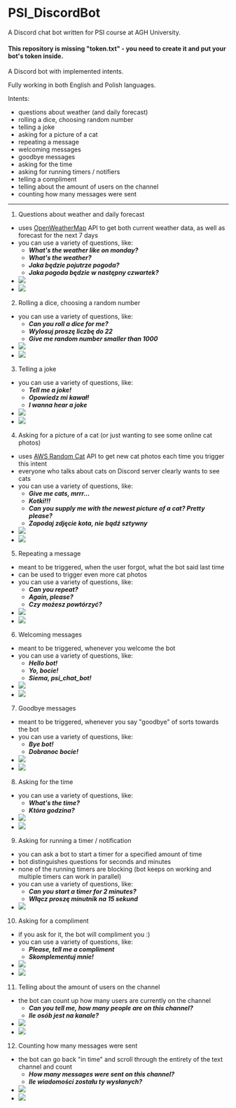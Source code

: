 # PSI_DiscordBot
A Discord chat bot written for PSI course at AGH University.

#### This repository is missing "token.txt" - you need to create it and put your bot's token inside.

A Discord bot with implemented intents.

Fully working in both English and Polish languages.

Intents:
- questions about weather (and daily forecast)
- rolling a dice, choosing random number
- telling a joke
- asking for a picture of a cat
- repeating a message
- welcoming messages
- goodbye messages
- asking for the time
- asking for running timers / notifiers
- telling a compliment
- telling about the amount of users on the channel
- counting how many messages were sent

___

1. Questions about weather and daily forecast
 - uses [OpenWeatherMap](https://openweathermap.org/) API to get both current weather data, as well as forecast for the next 7 days
 - you can use a variety of questions, like:
    - ***What's the weather like on monday?***
    - ***What's the weather?***
    - ***Jaka będzie pojutrze pogoda?***
    - ***Jaka pogoda będzie w następny czwartek?***
 - ![](https://github.com/GabenRulez/PSI_DiscordBot/blob/master/readMePictures/screenshot_1.png?raw=true)
 - ![](https://github.com/GabenRulez/PSI_DiscordBot/blob/master/readMePictures/screenshot_2.png?raw=true)
 
2. Rolling a dice, choosing a random number
 - you can use a variety of questions, like:
    - ***Can you roll a dice for me?***
    - ***Wylosuj proszę liczbę do 22***
    - ***Give me random number smaller than 1000***
 - ![](https://github.com/GabenRulez/PSI_DiscordBot/blob/master/readMePictures/screenshot_3.png?raw=true)
 - ![](https://github.com/GabenRulez/PSI_DiscordBot/blob/master/readMePictures/screenshot_4.png?raw=true)
  
3. Telling a joke
 - you can use a variety of questions, like:
    - ***Tell me a joke!***
    - ***Opowiedz mi kawał!***
    - ***I wanna hear a joke***
 - ![](https://github.com/GabenRulez/PSI_DiscordBot/blob/master/readMePictures/screenshot_5.png?raw=true)
 - ![](https://github.com/GabenRulez/PSI_DiscordBot/blob/master/readMePictures/screenshot_6.png?raw=true)
 
4. Asking for a picture of a cat (or just wanting to see some online cat photos)
 - uses [AWS Random Cat](http://aws.random.cat/) API to get new cat photos each time you trigger this intent
 - everyone who talks about cats on Discord server clearly wants to see cats
 - you can use a variety of questions, like:
    - ***Give me cats, mrrr...***
    - ***Kotki!!!***
    - ***Can you supply me with the newest picture of a cat? Pretty please?***
    - ***Zapodaj zdjęcie kota, nie bądź sztywny***
 - ![](https://github.com/GabenRulez/PSI_DiscordBot/blob/master/readMePictures/screenshot_7.png?raw=true)
 - ![](https://github.com/GabenRulez/PSI_DiscordBot/blob/master/readMePictures/screenshot_8.png?raw=true)
 
5. Repeating a message
 - meant to be triggered, when the user forgot, what the bot said last time
 - can be used to trigger even more cat photos
 - you can use a variety of questions, like:
    - ***Can you repeat?***
    - ***Again, please?***
    - ***Czy możesz powtórzyć?***
 - ![](https://github.com/GabenRulez/PSI_DiscordBot/blob/master/readMePictures/screenshot_9.png?raw=true)
 - ![](https://github.com/GabenRulez/PSI_DiscordBot/blob/master/readMePictures/screenshot_10.png?raw=true)
 
6. Welcoming messages
 - meant to be triggered, whenever you welcome the bot
 - you can use a variety of questions, like:
   - ***Hello bot!***
   - ***Yo, bocie!***
   - ***Siema, psi_chat_bot!***
 - ![](https://github.com/GabenRulez/PSI_DiscordBot/blob/master/readMePictures/screenshot_11.png?raw=true)
 - ![](https://github.com/GabenRulez/PSI_DiscordBot/blob/master/readMePictures/screenshot_12.png?raw=true)
 
7. Goodbye messages
 - meant to be triggered, whenever you say "goodbye" of sorts towards the bot
 - you can use a variety of questions, like:
   - ***Bye bot!***
   - ***Dobranoc bocie!***
 - ![](https://github.com/GabenRulez/PSI_DiscordBot/blob/master/readMePictures/screenshot_13.png?raw=true)
 - ![](https://github.com/GabenRulez/PSI_DiscordBot/blob/master/readMePictures/screenshot_14.png?raw=true)
 
8. Asking for the time
 - you can use a variety of questions, like:
   - ***What's the time?***
   - ***Która godzina?***
 - ![](https://github.com/GabenRulez/PSI_DiscordBot/blob/master/readMePictures/screenshot_15.png?raw=true)
 - ![](https://github.com/GabenRulez/PSI_DiscordBot/blob/master/readMePictures/screenshot_16.png?raw=true)
 
9. Asking for running a timer / notification
 - you can ask a bot to start a timer for a specified amount of time
 - bot distinguishes questions for seconds and minutes
 - none of the running timers are blocking (bot keeps on working and multiple timers can work in parallel)
 - you can use a variety of questions, like:
   - ***Can you start a timer for 2 minutes?***
   - ***Włącz proszę minutnik na 15 sekund***
 - ![](https://github.com/GabenRulez/PSI_DiscordBot/blob/master/readMePictures/screenshot_17.png?raw=true)

10. Asking for a compliment
 - if you ask for it, the bot will compliment you :)
 - you can use a variety of questions, like:
   - ***Please, tell me a compliment***
   - ***Skomplementuj mnie!***
 - ![](https://github.com/GabenRulez/PSI_DiscordBot/blob/master/readMePictures/screenshot_18.png?raw=true)
 - ![](https://github.com/GabenRulez/PSI_DiscordBot/blob/master/readMePictures/screenshot_19.png?raw=true)
 
11. Telling about the amount of users on the channel
 - the bot can count up how many users are currently on the channel
   - ***Can you tell me, how many people are on this channel?***
   - ***Ile osób jest na kanale?***
 - ![](https://github.com/GabenRulez/PSI_DiscordBot/blob/master/readMePictures/screenshot_20.png?raw=true)
 - ![](https://github.com/GabenRulez/PSI_DiscordBot/blob/master/readMePictures/screenshot_21.png?raw=true)
 
12. Counting how many messages were sent
 - the bot can go back "in time" and scroll through the entirety of the text channel and count
   - ***How many messages were sent on this channel?***
   - ***Ile wiadomości zostału ty wysłanych?***
 - ![](https://github.com/GabenRulez/PSI_DiscordBot/blob/master/readMePictures/screenshot_22.png?raw=true)
 - ![](https://github.com/GabenRulez/PSI_DiscordBot/blob/master/readMePictures/screenshot_23.png?raw=true)
 
